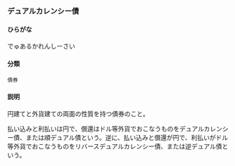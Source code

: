<div style="display:none;">

## [あ行](securities-terms?id=あ行)
## [か行](securities-terms?id=か行)
## [さ行](securities-terms?id=さ行)
## [た行](securities-terms?id=た行)

</div>

### デュアルカレンシー債

#### ひらがな

でゅあるかれんしーさい

#### 分類

`債券`

#### 説明

円建てと外貨建ての両面の性質を持つ債券のこと。
払い込みと利払いは円で、償還はドル等外貨でおこなうものをデュアルカレンシー債、または順デュアル債という。逆に、払い込みと償還が円で、利払いがドル等外貨でおこなうものをリバースデュアルカレンシー債、または逆デュアル債という。

<div style="display:none;">

## [な行](securities-terms?id=な行)
## [は行](securities-terms?id=は行)
## [ま行](securities-terms?id=ま行)
## [や行](securities-terms?id=や行)
## [ら行](securities-terms?id=ら行)
## [わ行](securities-terms?id=わ行)
## [英数字・記号](securities-terms?id=英数字・記号)

</div>

